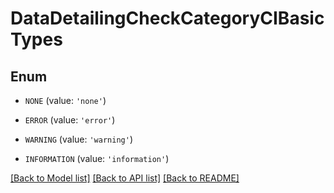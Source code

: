 # DataDetailingCheckCategoryCIBasicTypes


## Enum

* `NONE` (value: `'none'`)

* `ERROR` (value: `'error'`)

* `WARNING` (value: `'warning'`)

* `INFORMATION` (value: `'information'`)

[[Back to Model list]](../README.md#documentation-for-models) [[Back to API list]](../README.md#documentation-for-api-endpoints) [[Back to README]](../README.md)


